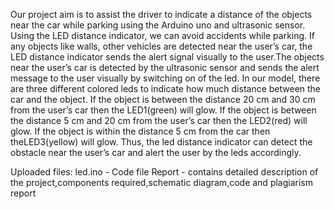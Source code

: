 Our project aim is to assist the driver to indicate a distance of the objects near the car while parking using the Arduino uno and ultrasonic sensor.
Using the LED distance indicator, we can avoid  accidents while parking. If any objects like walls, other vehicles are detected near the user’s car, the LED distance indicator sends the alert signal visually to the user.The objects near the user’s car is detected by the ultrasonic sensor and sends the alert message to the user visually by switching on of the led. In our model, there are three different colored leds to indicate how much distance between the car and the object. If the object is between the distance 20 cm and 30 cm from the user’s car then the LED1(green) will glow. If the object is between the distance 5 cm and 20 cm from the user’s car then the LED2(red) will glow. If the object is within the distance 5 cm  from the car then theLED3(yellow) will glow. Thus, the led distance indicator can detect the obstacle near the user’s car and alert the user by the leds accordingly.

Uploaded files:
led.ino - Code file
Report - contains detailed description of the project,components required,schematic diagram,code and plagiarism report
